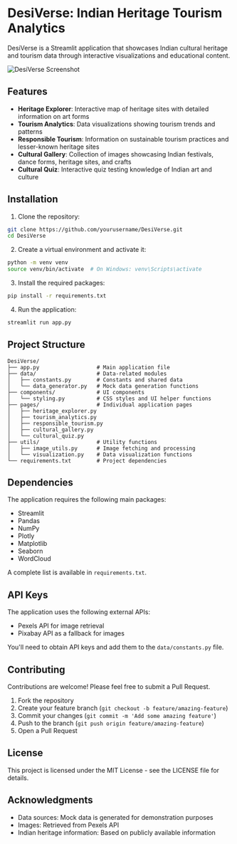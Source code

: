 # DesiVerse: Indian Heritage Tourism Analytics

DesiVerse is a Streamlit application that showcases Indian cultural heritage and tourism data through interactive visualizations and educational content.

![DesiVerse Screenshot](https://placehold.co/600x400?text=DesiVerse+Screenshot)

## Features

- **Heritage Explorer**: Interactive map of heritage sites with detailed information on art forms
- **Tourism Analytics**: Data visualizations showing tourism trends and patterns
- **Responsible Tourism**: Information on sustainable tourism practices and lesser-known heritage sites
- **Cultural Gallery**: Collection of images showcasing Indian festivals, dance forms, heritage sites, and crafts
- **Cultural Quiz**: Interactive quiz testing knowledge of Indian art and culture

## Installation

1. Clone the repository:
```bash
git clone https://github.com/yourusername/DesiVerse.git
cd DesiVerse
```

2. Create a virtual environment and activate it:
```bash
python -m venv venv
source venv/bin/activate  # On Windows: venv\Scripts\activate
```

3. Install the required packages:
```bash
pip install -r requirements.txt
```

4. Run the application:
```bash
streamlit run app.py
```

## Project Structure

```
DesiVerse/
├── app.py                  # Main application file
├── data/                   # Data-related modules
│   ├── constants.py        # Constants and shared data
│   └── data_generator.py   # Mock data generation functions
├── components/             # UI components
│   └── styling.py          # CSS styles and UI helper functions
├── pages/                  # Individual application pages
│   ├── heritage_explorer.py
│   ├── tourism_analytics.py
│   ├── responsible_tourism.py 
│   ├── cultural_gallery.py
│   └── cultural_quiz.py
├── utils/                  # Utility functions
│   ├── image_utils.py      # Image fetching and processing
│   └── visualization.py    # Data visualization functions
└── requirements.txt        # Project dependencies
```

## Dependencies

The application requires the following main packages:
- Streamlit
- Pandas
- NumPy
- Plotly
- Matplotlib
- Seaborn
- WordCloud

A complete list is available in `requirements.txt`.

## API Keys

The application uses the following external APIs:
- Pexels API for image retrieval
- Pixabay API as a fallback for images

You'll need to obtain API keys and add them to the `data/constants.py` file.

## Contributing

Contributions are welcome! Please feel free to submit a Pull Request.

1. Fork the repository
2. Create your feature branch (`git checkout -b feature/amazing-feature`)
3. Commit your changes (`git commit -m 'Add some amazing feature'`)
4. Push to the branch (`git push origin feature/amazing-feature`)
5. Open a Pull Request

## License

This project is licensed under the MIT License - see the LICENSE file for details.

## Acknowledgments

- Data sources: Mock data is generated for demonstration purposes
- Images: Retrieved from Pexels API
- Indian heritage information: Based on publicly available information 
